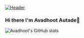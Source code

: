 [![Header](https://raw.githubusercontent.com/MartinHeinz/<OWNER>/<OWNER>/readme_header.png "Header")](https://some-url.dev/)



### Hi there I'm Avadhoot Autade👋







![Avadhoot's GitHub stats](https://github-readme-stats.vercel.app/api?username=AVADHOOT888&show_icons=true&theme=radical)
